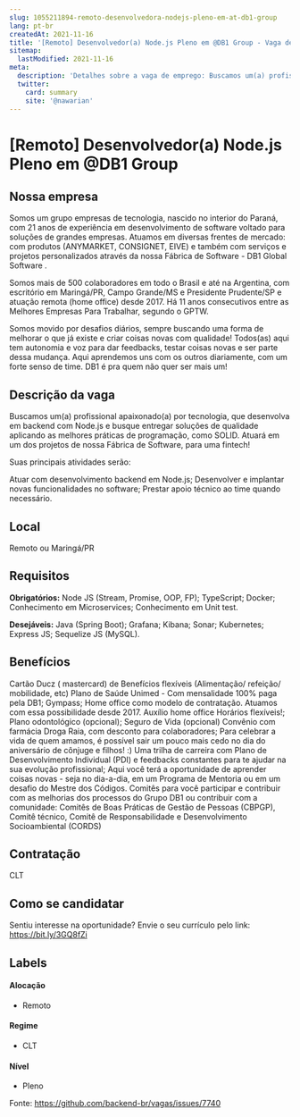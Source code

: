 ```yaml
---
slug: 1055211894-remoto-desenvolvedora-nodejs-pleno-em-at-db1-group
lang: pt-br
createdAt: 2021-11-16
title: '[Remoto] Desenvolvedor(a) Node.js Pleno em @DB1 Group - Vaga de Emprego'
sitemap:
  lastModified: 2021-11-16
meta:
  description: 'Detalhes sobre a vaga de emprego: Buscamos um(a) profissional apaixonado(a) por tecnologia, que desenvolva em backend com Node.js e busque entregar soluções de qualidade aplicando as melhores práticas de programação, como SOLID. Atuará em um dos projetos de nossa Fábrica de Software, para uma fintech! Suas principais atividades serão: Atuar com desenvolvimento backend em Node.js; Desenvolver e implantar novas funcionalidades no software; Prestar apoio técnico ao time quando necessário.'
  twitter:
    card: summary
    site: '@nawarian'
---
```


# [Remoto] Desenvolvedor(a) Node.js Pleno em @DB1 Group


## Nossa empresa

Somos um grupo empresas de tecnologia, nascido no interior do Paraná, com 21 anos de experiência em desenvolvimento de software voltado para soluções de grandes empresas. Atuamos em diversas frentes de mercado: com produtos (ANYMARKET, CONSIGNET, EIVE) e também com serviços e projetos personalizados através da nossa Fábrica de Software - DB1 Global Software . 

Somos mais de 500 colaboradores em todo o Brasil e até na Argentina, com escritório em Maringá/PR, Campo Grande/MS e Presidente Prudente/SP e atuação remota (home office) desde 2017. Há 11 anos consecutivos entre as Melhores Empresas Para Trabalhar, segundo o GPTW. 

Somos movido por desafios diários, sempre buscando uma forma de melhorar o que já existe e criar coisas novas com qualidade! Todos(as) aqui tem autonomia e voz para dar feedbacks, testar coisas novas e ser parte dessa mudança. Aqui aprendemos uns com os outros diariamente, com um forte senso de time. DB1 é pra quem não quer ser mais um!


## Descrição da vaga

Buscamos um(a) profissional apaixonado(a) por tecnologia, que desenvolva em backend com Node.js e busque entregar soluções de qualidade aplicando as melhores práticas de programação, como SOLID. Atuará em um dos projetos de nossa Fábrica de Software, para uma fintech!

Suas principais atividades serão:

Atuar com desenvolvimento backend em Node.js;
Desenvolver e implantar novas funcionalidades no software;
Prestar apoio técnico ao time quando necessário.


## Local

Remoto ou Maringá/PR

## Requisitos

**Obrigatórios:**
Node JS (Stream, Promise, OOP, FP);
TypeScript;
Docker;
Conhecimento em Microservices;
Conhecimento em Unit test.

**Desejáveis:**
Java (Spring Boot);
Grafana;
Kibana;
Sonar;
Kubernetes;
Express JS;
Sequelize JS (MySQL).

## Benefícios

Cartão Ducz ( mastercard) de Benefícios flexíveis (Alimentação/ refeição/ mobilidade, etc)
Plano de Saúde Unimed - Com mensalidade 100% paga pela DB1;
Gympass;
Home office como modelo de contratação. Atuamos com essa possibilidade desde 2017.
Auxílio home office
Horários flexíveis!;
Plano odontológico (opcional);
Seguro de Vida (opcional)
Convênio com farmácia Droga Raia, com desconto para colaboradores;
Para celebrar a vida de quem amamos, é possível sair um pouco mais cedo no dia do aniversário de cônjuge e filhos! :)
Uma trilha de carreira com Plano de Desenvolvimento Individual (PDI) e feedbacks constantes para te ajudar na sua evolução profissional;
Aqui você terá a oportunidade de aprender coisas novas - seja no dia-a-dia, em um Programa de Mentoria ou em um desafio do Mestre dos Códigos.
Comitês para você participar e contribuir com as melhorias dos processos do Grupo DB1 ou contribuir com a comunidade: Comitês de Boas Práticas de Gestão de Pessoas (CBPGP), Comitê técnico, Comitê de Responsabilidade e Desenvolvimento Socioambiental (CORDS)

## Contratação

CLT

## Como se candidatar

Sentiu interesse na oportunidade? Envie o seu currículo pelo link: https://bit.ly/3GQ8fZi


## Labels

#### Alocação
- Remoto

#### Regime
- CLT

#### Nível
- Pleno




Fonte: https://github.com/backend-br/vagas/issues/7740